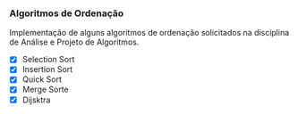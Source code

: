 ### Algoritmos de Ordenação

Implementação de alguns algoritmos de ordenação solicitados na disciplina de Análise e Projeto de Algoritmos.

- [x] Selection Sort
- [x] Insertion Sort
- [x] Quick Sort
- [x] Merge Sorte
- [x] Dijsktra
